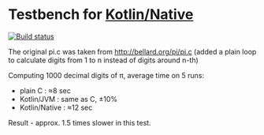 # Testbench for [Kotlin/Native](https://github.com/JetBrains/kotlin-native)

[![Build status](https://ci.appveyor.com/api/projects/status/github/msink/kotlin-pi?svg=true)](https://ci.appveyor.com/project/msink/kotlin-pi)

The original pi.c was taken from http://bellard.org/pi/pi.c
(added a plain loop to calculate digits from 1 to n instead of digits around n-th)

Computing 1000 decimal digits of π, average time on 5 runs:

- plain C : ≈8 sec
- Kotlin/JVM : same as C, ±10%
- Kotlin/Native : ≈12 sec

Result - approx. 1.5 times slower in this test.
